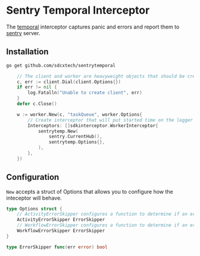 # Sentry Temporal Interceptor

The [temporal](https://www.temporal.io/) interceptor captures panic and errors and report them 
to [sentry](https://github.com/getsentry/sentry) server.

## Installation

```sh
go get github.com/sdcxtech/sentrytemporal
```

```go
	// The client and worker are heavyweight objects that should be created once per process.
	c, err := client.Dial(client.Options{})
	if err != nil {
		log.Fatalln("Unable to create client", err)
	}
	defer c.Close()

	w := worker.New(c, "taskQueue", worker.Options{
		// Create interceptor that will put started time on the logger
		Interceptors: []sdkinterceptor.WorkerInterceptor{
			sentrytemp.New(
				sentry.CurrentHub(),
				sentrytemp.Options{},
			),
		},
	})
```

## Configuration

`New` accepts a struct of Options that allows you to configure how the inteceptor will behave.

```go
type Options struct {
	// ActivityErrorSkipper configures a function to determine if an error from activity should be skipped.
	ActivityErrorSkipper ErrorSkipper
	// WorkflowErrorSkipper configures a function to determine if an error from workflow should be skipped.
	WorkflowErrorSkipper ErrorSkipper
}

type ErrorSkipper func(err error) bool
```
